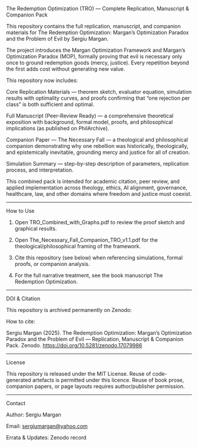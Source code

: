 The Redemption Optimization (TRO) — Complete Replication, Manuscript & Companion Pack

This repository contains the full replication, manuscript, and companion materials for The Redemption Optimization: Margan’s Optimization Paradox and the Problem of Evil by Sergiu Margan.

The project introduces the Margan Optimization Framework and Margan’s Optimization Paradox (MOP), formally proving that evil is necessary only once to ground redemption goods (mercy, justice). Every repetition beyond the first adds cost without generating new value.

This repository now includes:

Core Replication Materials — theorem sketch, evaluator equation, simulation results with optimality curves, and proofs confirming that “one rejection per class” is both sufficient and optimal.

Full Manuscript (Peer-Review Ready) — a comprehensive theoretical exposition with background, formal model, proofs, and philosophical implications (as published on PhilArchive).

Companion Paper — The Necessary Fall — a theological and philosophical companion demonstrating why one rebellion was historically, theologically, and epistemically inevitable, grounding mercy and justice for all of creation.

Simulation Summary — step-by-step description of parameters, replication process, and interpretation.


This combined pack is intended for academic citation, peer review, and applied implementation across theology, ethics, AI alignment, governance, healthcare, law, and other domains where freedom and justice must coexist.


---

How to Use

1. Open TRO_Combined_with_Graphs.pdf to review the proof sketch and graphical results.


2. Open The_Necessary_Fall_Companion_TRO_v1.1.pdf for the theological/philosophical framing of the framework.


3. Cite this repository (see below) when referencing simulations, formal proofs, or companion analysis.


4. For the full narrative treatment, see the book manuscript The Redemption Optimization.




---

DOI & Citation

This repository is archived permanently on Zenodo:



How to cite:

Sergiu Margan (2025). The Redemption Optimization: Margan’s Optimization Paradox and the Problem of Evil — Replication, Manuscript & Companion Pack. Zenodo. https://doi.org/10.5281/zenodo.17079986


---

License

This repository is released under the MIT License.
Reuse of code-generated artefacts is permitted under this licence.
Reuse of book prose, companion papers, or page layouts requires author/publisher permission.


---

Contact

Author: Sergiu Margan

Email: sergiumargan@yahoo.com

Errata & Updates: Zenodo record
